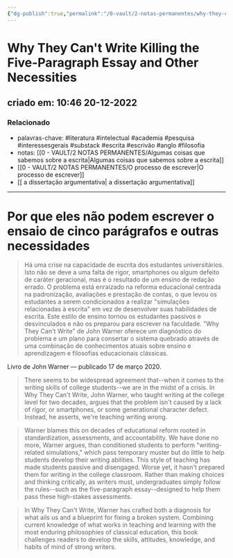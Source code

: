 ```yaml
---
{"dg-publish":true,"permalink":"/0-vault/2-notas-permanentes/why-they-can-t-write-killing-the-five-paragraph-essay-and-other-necessities/","tags":["permanente","literatura","intelectual","academia","pesquisa","interessesgerais","substack","escrita","escrivão","anglo","filosofia"],"dgHomeLink":true,"dgShowLocalGraph":true,"dgShowFileTree":true,"dgEnableSearch":true}
---
```


# Why They Can't Write Killing the Five-Paragraph Essay and Other Necessities
## criado em: 10:46 20-12-2022

### Relacionado
- palavras-chave: #literatura #intelectual #academia #pesquisa #interessesgerais #substack #escrita #escrivão #anglo #filosofia 
- notas: [[0 - VAULT/2 NOTAS PERMANENTES/Algumas coisas que sabemos sobre a escrita\|Algumas coisas que sabemos sobre a escrita]]
- [[0 - VAULT/2 NOTAS PERMANENTES/O processo de escrever\|O processo de escrever]]
- [[ a dissertação argumentativa\| a dissertação argumentativa]]
---
# Por que eles não podem escrever o ensaio de cinco parágrafos e outras necessidades
> Há uma crise na capacidade de escrita dos estudantes universitários. Isto não se deve a uma falta de rigor, smartphones ou algum defeito de caráter geracional, mas é o resultado de um ensino de redação errado. O problema está enraizado na reforma educacional centrada na padronização, avaliações e prestação de contas, o que levou os estudantes a serem condicionados a realizar "simulações relacionadas à escrita" em vez de desenvolver suas habilidades de escrita. Este estilo de ensino tornou os estudantes passivos e desvinculados e não os preparou para escrever na faculdade. "Why They Can't Write" de John Warner oferece um diagnóstico do problema e um plano para consertar o sistema quebrado através de uma combinação de conhecimentos atuais sobre ensino e aprendizagem e filosofias educacionais clássicas.


Livro de John Warner — publicado 17 de março 2020.


>There seems to be widespread agreement that--when it comes to the writing skills of college students--we are in the midst of a crisis. In Why They Can't Write, John Warner, who taught writing at the college level for two decades, argues that the problem isn't caused by a lack of rigor, or smartphones, or some generational character defect. Instead, he asserts, we're teaching writing wrong.

>Warner blames this on decades of educational reform rooted in standardization, assessments, and accountability. We have done no more, Warner argues, than conditioned students to perform "writing-related simulations," which pass temporary muster but do little to help students develop their writing abilities. This style of teaching has made students passive and disengaged. Worse yet, it hasn't prepared them for writing in the college classroom. Rather than making choices and thinking critically, as writers must, undergraduates simply follow the rules--such as the five-paragraph essay--designed to help them pass these high-stakes assessments.

>In Why They Can't Write, Warner has crafted both a diagnosis for what ails us and a blueprint for fixing a broken system. Combining current knowledge of what works in teaching and learning with the most enduring philosophies of classical education, this book challenges readers to develop the skills, attitudes, knowledge, and habits of mind of strong writers.